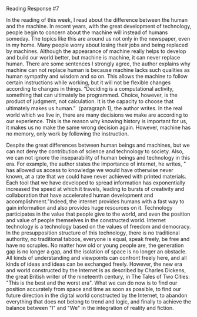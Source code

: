 Reading Response #7

In the reading of this week, I read about the difference between the human and the machine. In recent years, with the great development of technology, people begin to concern about the machine will instead of humans someday. The topics like this are around us not only in the newspaper, even in my home. Many people worry about losing their jobs and being replaced by machines. Although the appearance of machine really helps to develop and build our world better, but machine is machine, it can never replace human. There are some sentences I strongly agree, the author explains why machine can not replace human is because machine lacks such qualities as human sympathy and wisdom and so on. This allows the machine to follow certain instructions while working, but it will not be flexible changes according to changes in things. “Deciding is a computational activity, something that can ultimately be programmed. Choice, however, is the product of judgment, not calculation. It is the capacity to choose that ultimately makes us human.”（paragraph 1), the author writes. In the real world which we live in, there are many decisions we make are according to our experience. This is the reason why knowing history is important for us, it makes us no make the same wrong decision again. However, machine has no memory, only work by following the instruction.

Despite the great differences between human beings and machines, but we can not deny the contribution of science and technology to society. Also, we can not ignore the inseparability of human beings and technology in this era. For example, the author states the importance of internet, he writes, " has allowed us access to knowledge we would have otherwise never known, at a rate that we could have never achieved with printed materials. Each tool that we have developed to spread information has exponentially increased the speed at which it travels, leading to bursts of creativity and collaboration that have accelerated human development and accomplishment."Indeed, the internet provides humans with a fast way to gain information and also provides huge resources on it. Technology participates in the value that people give to the world, and even the position and value of people themselves in the constructed world. Internet technology is a technology based on the values of freedom and democracy. In the presupposition structure of this technology, there is no traditional authority, no traditional taboos, everyone is equal, speak freely, be free and have no scruples. No matter how old or young people are, the generation gap is no longer a gap, and the isolation of space is no longer an obstacle. All kinds of understanding and viewpoints can confront freely here, and all kinds of ideas and ideas can be exchanged freely. However, the new era and world constructed by the Internet is as described by Charles Dickens, the great British writer of the nineteenth century, in The Tales of Two Cities: "This is the best and the worst era". What we can do now is to find our position accurately from space and time as soon as possible, to find our future direction in the digital world constructed by the Internet, to abandon everything that does not belong to trend and logic, and finally to achieve the balance between "I" and "We" in the integration of reality and fiction.
